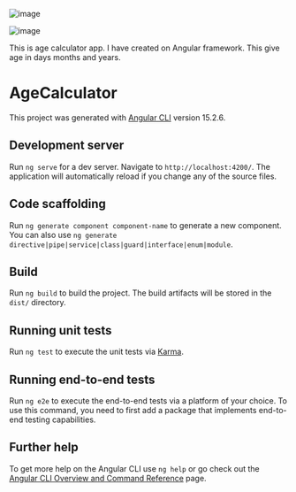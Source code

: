 ![image](https://github.com/darby8/Age-calculator/assets/77261607/d26b875f-1a85-4eb5-8286-700a142b1d1a)

![image](https://github.com/darby8/Age-calculator/assets/77261607/d8a802c9-3810-47ba-bceb-f354c86bd429)

This is age calculator app. I have created on Angular framework. This give age in days months and years.

# AgeCalculator

This project was generated with [Angular CLI](https://github.com/angular/angular-cli) version 15.2.6.

## Development server

Run `ng serve` for a dev server. Navigate to `http://localhost:4200/`. The application will automatically reload if you change any of the source files.

## Code scaffolding

Run `ng generate component component-name` to generate a new component. You can also use `ng generate directive|pipe|service|class|guard|interface|enum|module`.

## Build

Run `ng build` to build the project. The build artifacts will be stored in the `dist/` directory.

## Running unit tests

Run `ng test` to execute the unit tests via [Karma](https://karma-runner.github.io).

## Running end-to-end tests

Run `ng e2e` to execute the end-to-end tests via a platform of your choice. To use this command, you need to first add a package that implements end-to-end testing capabilities.

## Further help

To get more help on the Angular CLI use `ng help` or go check out the [Angular CLI Overview and Command Reference](https://angular.io/cli) page.
